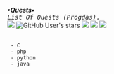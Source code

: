 <b>_•Quests•_</b><br>
<samp>_List Of Quests (Progdas)._</samp><br>
<img src="https://github-readme-stats.vercel.app/api/pin?username=phenomu&repo=Quest&hide_border=false&show_icons=false&border_color=00ff00&bg_color=000000&title_color=39FF14&text_color=FFFFFF&icon_color=2dde98">
<img alt="GitHub User's stars" src="https://img.shields.io/github/stars/phenomu/Quest?color=black&style=flat">
<img src="https://img.shields.io/github/forks/phenomu/Quest?color=black&style=flat">
<img src="https://img.shields.io/badge/creator%20-Rakha-black?style=flat">
<img src="https://api.visitorbadge.io/api/visitors?path=https://github.com/phenomu/Quest&style=flat&countColor=%black"><br>
<br>

```
 - C
 - php
 - python
 - java
```
